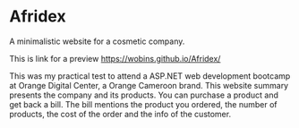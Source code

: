 # Afridex
A minimalistic website for a cosmetic company.

This is link for a preview
https://wobins.github.io/Afridex/


This was my practical test to attend a ASP.NET web development bootcamp at Orange Digital Center, a Orange Cameroon brand.
This website summary presents the company and its products. 
You can purchase a product and get back a bill.
The bill mentions the product you ordered, the number of products, the cost of the order and the info of the customer.
